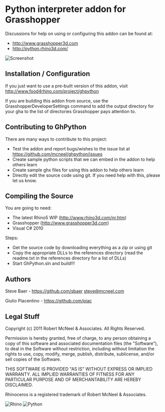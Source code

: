 Python interpreter addon for Grasshopper
========================================

Discussions for help on using or configuring this addon can be found at:

* http://www.grasshopper3d.com
* http://python.rhino3d.com/

![Screenshot](http://api.ning.com/files/RHCoSpQhwe5lBPPJoOrqxzO2qHwzRZ8l7WIIXCo*CKez7e92Bkbs4rw83hAt*YNukQKytSKXwKAHsATYZ9MXZaLtdoFweG-e/pythoncomp.png)

Installation / Configuration
----------------------------
If you just want to use a pre-built version of this addon, visit http://www.food4rhino.com/project/ghpython

If you are building this addon from source, use the GrasshopperDeveloperSettings command to add the output directory for your gha to the list of directories Grasshopper pays attention to.


Contributing to GhPython
------------------------
There are many ways to contribute to this project:

* Test the addon and report bugs/wishes to the issue list at https://github.com/mcneel/ghpython/issues
* Create sample python scripts that we can embed in the addon to help others learn
* Create sample ghx files for using this addon to help others learn
* Directly edit the source code using git. If you need help with this, please let us know.

Compiling the Source
--------------------
You are going to need:

* The latest Rhino5 WIP (http://www.rhino3d.com/nr.htm)
* Grasshopper (http://www.grasshopper3d.com)
* Visual C# 2010

Steps:
* Get the source code by downloading everything as a zip or using git
* Copy the appropriate DLLs to the references directory (read the readme.txt in the references directory for a list of DLLs)
* Start GhPython.sln and build!!!

Authors
-------
Steve Baer - https://github.com/sbaer steve@mcneel.com

Giulio Piacentino - https://github.com/piac

Legal Stuff
-----------
Copyright (c) 2011 Robert McNeel & Associates. All Rights Reserved.

Permission is hereby granted, free of charge, to any person obtaining a copy of
this software and associated documentation files (the "Software"), to deal in
the Software without restriction, including without limitation the rights to use,
copy, modify, merge, publish, distribute, sublicense, and/or sell copies of the
Software.

THIS SOFTWARE IS PROVIDED "AS IS" WITHOUT EXPRESS OR IMPLIED WARRANTY. ALL IMPLIED
WARRANTIES OF FITNESS FOR ANY PARTICULAR PURPOSE AND OF MERCHANTABILITY ARE HEREBY
DISCLAIMED.

Rhinoceros is a registered trademark of Robert McNeel & Associates.

![Rhino](https://lh6.googleusercontent.com/-pQtuyrwmcmg/TYtWECHGYNI/AAAAAAAAA7Y/rphjSmq1cuo/s200/Rhino_logo_wire.jpg)  ![Python](http://www.food4rhino.com/sites/default/files/imagecache/Thumbnail-project-node/pythonlogo.png.pagespeed.ce.eP1CQxaAba.png)
